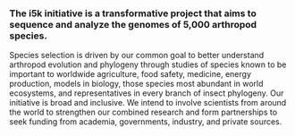 ### The i5k initiative is a transformative project that aims to sequence and analyze the genomes of 5,000 arthropod species. 

Species selection is driven by our common goal to better understand arthropod evolution and phylogeny through studies of species known to be important to worldwide agriculture, food safety, medicine, energy production, models in biology, those species most abundant in world ecosystems, and representatives in every branch of insect phylogeny. Our initiative is broad and inclusive. We intend to involve scientists from around the world to strengthen our combined research and form partnerships to seek funding from academia, governments, industry, and private sources.
